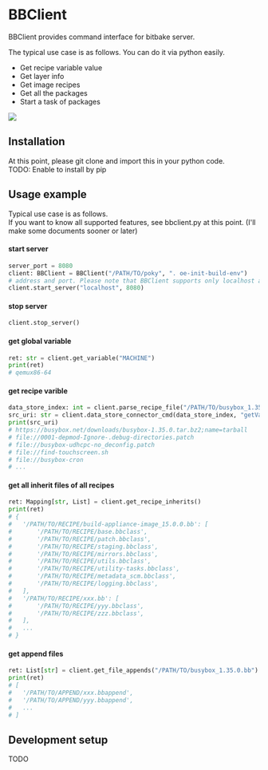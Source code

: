 # BBClient
BBClient provides command interface for bitbake server. 

<!--
[![NPM Version][npm-image]][npm-url]
[![Build Status][travis-image]][travis-url]
[![Downloads Stats][npm-downloads]][npm-url]
-->

The typical use case is as follows. You can do it via python easily.  

* Get recipe variable value
* Get layer info
* Get image recipes
* Get all the packages
* Start a task of packages

![](header.png)

## Installation
At this point, please git clone and import this in your python code.  
TODO: Enable to install by pip  

<!--
Linux:

```sh
npm install my-crazy-module --save
```
-->

## Usage example

Typical use case is as follows.   
If you want to know all supported features, see bbclient.py at this point. (I'll make some documents sooner or later)

#### start server
```python
server_port = 8080
client: BBClient = BBClient("/PATH/TO/poky", ". oe-init-build-env")
# address and port. Please note that BBClient supports only localhost at this point.
client.start_server("localhost", 8080) 
```

#### stop server
```python
client.stop_server()
```

#### get global variable
```python
ret: str = client.get_variable("MACHINE")
print(ret)
# qemux86-64
```

#### get recipe varible
```python
data_store_index: int = client.parse_recipe_file("/PATH/TO/busybox_1.35.0.bb")
src_uri: str = client.data_store_connector_cmd(data_store_index, "getVar", "SRC_URI")
print(src_uri)
# https://busybox.net/downloads/busybox-1.35.0.tar.bz2;name=tarball
# file://0001-depmod-Ignore-.debug-directories.patch
# file://busybox-udhcpc-no_deconfig.patch
# file://find-touchscreen.sh
# file://busybox-cron
# ...
```

#### get all inherit files of all recipes
```python
ret: Mapping[str, List] = client.get_recipe_inherits()
print(ret) 
# {
#   '/PATH/TO/RECIPE/build-appliance-image_15.0.0.bb': [
#       '/PATH/TO/RECIPE/base.bbclass',
#       '/PATH/TO/RECIPE/patch.bbclass',
#       '/PATH/TO/RECIPE/staging.bbclass',
#       '/PATH/TO/RECIPE/mirrors.bbclass',
#       '/PATH/TO/RECIPE/utils.bbclass',
#       '/PATH/TO/RECIPE/utility-tasks.bbclass',
#       '/PATH/TO/RECIPE/metadata_scm.bbclass',
#       '/PATH/TO/RECIPE/logging.bbclass',
#   ],
#   '/PATH/TO/RECIPE/xxx.bb': [
#       '/PATH/TO/RECIPE/yyy.bbclass',
#       '/PATH/TO/RECIPE/zzz.bbclass',
#   ],
#   ...
# }
```

#### get append files
```python
ret: List[str] = client.get_file_appends("/PATH/TO/busybox_1.35.0.bb")
print(ret) 
# [
#   '/PATH/TO/APPEND/xxx.bbappend',
#   '/PATH/TO/APPEND/yyy.bbappend',
#   ...
# ]
```

## Development setup

TODO

<!--
Describe how to install all development dependencies and how to run an automated test-suite of some kind. Potentially do this for multiple platforms.

```sh
make install
npm test
```
-->

